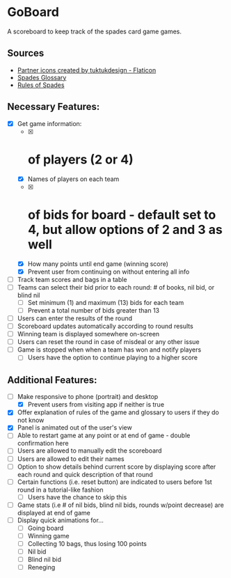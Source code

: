 # GoBoard
A scoreboard to keep track of the spades card game games.

## Sources
- [Partner icons created by tuktukdesign - Flaticon](https://www.flaticon.com/free-icons/partner)
- [Spades Glossary](https://www.thegameofspades.com/pages/spades-glossary-1)
- [Rules of Spades](https://bicyclecards.com/how-to-play/spades/)


## Necessary Features:
- [x] Get game information: 
    - [x] # of players (2 or 4)
    - [x] Names of players on each team
    - [x] # of bids for board - default set to 4, but allow options of 2 and 3 as well
    - [x] How many points until end game (winning score)
    - [x] Prevent user from continuing on without entering all info
- [ ] Track team scores and bags in a table
- [ ] Teams can select their bid prior to each round: # of books, nil bid, or blind nil
    - [ ] Set minimum (1) and maximum (13) bids for each team
    - [ ] Prevent a total number of bids greater than 13
- [ ] Users can enter the results of the round
- [ ] Scoreboard updates automatically according to round results
- [ ] Winning team is displayed somewhere on-screen
- [ ] Users can reset the round in case of misdeal or any other issue
- [ ] Game is stopped when when a team has won and notify players
    - [ ] Users have the option to continue playing to a higher score

## Additional Features:
- [ ] Make responsive to phone (portrait) and desktop
    - [x] Prevent users from visiting app if neither is true
- [x] Offer explanation of rules of the game and glossary to users if they do not know
- [x] Panel is animated out of the user's view
- [ ] Able to restart game at any point or at end of game - double confirmation here
- [ ] Users are allowed to manually edit the scoreboard
- [ ] Users are allowed to edit their names
- [ ] Option to show details behind current score by displaying score after each round and quick description of that round
- [ ] Certain functions (i.e. reset button) are indicated to users before 1st round in a tutorial-like fashion
    - [ ] Users have the chance to skip this
- [ ] Game stats (i.e # of nil bids, blind nil bids, rounds w/point decrease) are displayed at end of game
- [ ] Display quick animations for...
    - [ ] Going board
    - [ ] Winning game
    - [ ] Collecting 10 bags, thus losing 100 points
    - [ ] Nil bid
    - [ ] Blind nil bid
    - [ ] Reneging 
